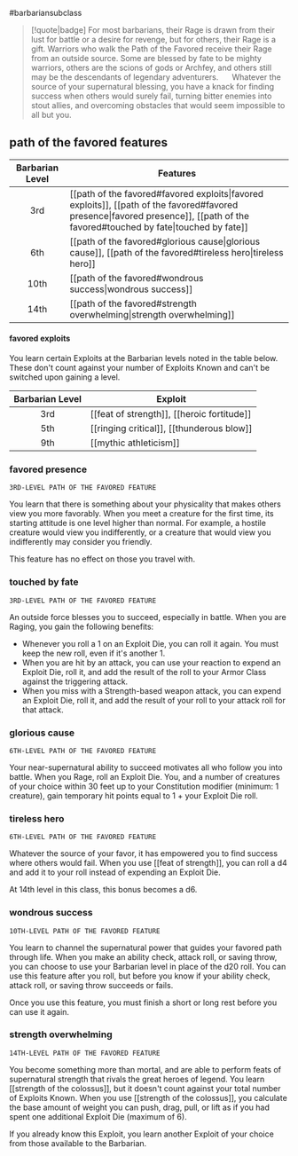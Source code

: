 #barbariansubclass

> [!quote|badge] 
> For most barbarians, their Rage is drawn from their lust for battle or a desire for revenge, but for others, their Rage is a gift. Warriors who walk the Path of the Favored receive their Rage from an outside source. Some are blessed by fate to be mighty warriors, others are the scions of gods or Archfey, and others still may be the descendants of legendary adventurers.
> $\quad$ 
> Whatever the source of your supernatural blessing, you have a knack for finding success when others would surely fail, turning bitter enemies into stout allies, and overcoming obstacles that would seem impossible to all but you.
## path of the favored features
| **Barbarian Level** | **Features**                                                                                                                                                                     |
| :-----------------: | -------------------------------------------------------------------------------------------------------------------------------------------------------------------------------- |
|         3rd         | [[path of the favored#favored exploits\|favored exploits]], [[path of the favored#favored presence\|favored presence]], [[path of the favored#touched by fate\|touched by fate]] |
|         6th         | [[path of the favored#glorious cause\|glorious cause]], [[path of the favored#tireless hero\|tireless hero]]                                                                     |
|        10th         | [[path of the favored#wondrous success\|wondrous success]]                                                                                                                       |
|        14th         | [[path of the favored#strength overwhelming\|strength overwhelming]]                                                                                                             |
#### favored exploits
You learn certain Exploits at the Barbarian levels noted in the table below. These don't count against your number of Exploits Known and can't be switched upon gaining a level.

| **Barbarian Level** | **Exploit**                                |
| :-----------------: | ------------------------------------------ |
|         3rd         | [[feat of strength]], [[heroic fortitude]] |
|         5th         | [[ringing critical]], [[thunderous blow]]  |
|         9th         | [[mythic athleticism]]                     |

### favored presence
`3RD-LEVEL PATH OF THE FAVORED FEATURE`

You learn that there is something about your physicality that makes others view you more favorably. When you meet a creature for the first time, its starting attitude is one level higher than normal. For example, a hostile creature would view you indifferently, or a creature that would view you indifferently may consider you friendly. 

This feature has no effect on those you travel with.
### touched by fate
`3RD-LEVEL PATH OF THE FAVORED FEATURE`

An outside force blesses you to succeed, especially in battle. When you are Raging, you gain the following benefits:
- Whenever you roll a 1 on an Exploit Die, you can roll it again. You must keep the new roll, even if it's another 1.
- When you are hit by an attack, you can use your reaction to expend an Exploit Die, roll it, and add the result of the roll to your Armor Class against the triggering attack.
- When you miss with a Strength-based weapon attack, you can expend an Exploit Die, roll it, and add the result of your roll to your attack roll for that attack.
### glorious cause
`6TH-LEVEL PATH OF THE FAVORED FEATURE`

Your near-supernatural ability to succeed motivates all who follow you into battle. When you Rage, roll an Exploit Die. You, and a number of creatures of your choice within 30 feet up to your Constitution modifier (minimum: 1 creature), gain temporary hit points equal to 1 + your Exploit Die roll.
### tireless hero
`6TH-LEVEL PATH OF THE FAVORED FEATURE`

Whatever the source of your favor, it has empowered you to find success where others would fail. When you use [[feat of strength]], you can roll a d4 and add it to your roll instead of expending an Exploit Die.

At 14th level in this class, this bonus becomes a d6.
### wondrous success
`10TH-LEVEL PATH OF THE FAVORED FEATURE`

You learn to channel the supernatural power that guides your favored path through life. When you make an ability check, attack roll, or saving throw, you can choose to use your Barbarian level in place of the d20 roll. You can use this feature after you roll, but before you know if your ability check, attack roll, or saving throw succeeds or fails.

Once you use this feature, you must finish a short or long rest before you can use it again.
### strength overwhelming
`14TH-LEVEL PATH OF THE FAVORED FEATURE`

You become something more than mortal, and are able to perform feats of supernatural strength that rivals the great heroes of legend. You learn [[strength of the colossus]], but it doesn't count against your total number of Exploits Known. When you use [[strength of the colossus]], you calculate the base amount of weight you can push, drag, pull, or lift as if you had spent one additional Exploit Die (maximum of 6).

If you already know this Exploit, you learn another Exploit of your choice from those available to the Barbarian.